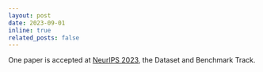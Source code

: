```yaml
---
layout: post
date: 2023-09-01 
inline: true
related_posts: false
---
```


One paper is accepted at [NeurIPS 2023](https://nips.cc/), the Dataset and Benchmark Track.
